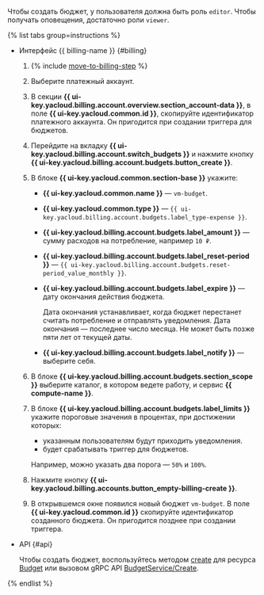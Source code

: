 Чтобы создать бюджет, у пользователя должна быть роль `editor`. Чтобы получать оповещения, достаточно роли `viewer`. 

{% list tabs group=instructions %}

- Интерфейс {{ billing-name }} {#billing}

    1. {% include [move-to-billing-step](../../billing/_includes/move-to-billing-step.md) %}
    1. Выберите платежный аккаунт.
    1. В секции **{{ ui-key.yacloud.billing.account.overview.section_account-data }}**, в поле **{{ ui-key.yacloud.common.id }}**, скопируйте идентификатор платежного аккаунта. Он пригодится при создании триггера для бюджетов.
    1. Перейдите на вкладку **{{ ui-key.yacloud.billing.account.switch_budgets }}** и нажмите кнопку **{{ ui-key.yacloud.billing.account.budgets.button_create }}**.
    1. В блоке **{{ ui-key.yacloud.common.section-base }}** укажите:
        * **{{ ui-key.yacloud.common.name }}** — `vm-budget`.
        * **{{ ui-key.yacloud.common.type }}** — `{{ ui-key.yacloud.billing.account.budgets.label_type-expense }}`.
        * **{{ ui-key.yacloud.billing.account.budgets.label_amount }}** — сумму расходов на потребление, например `10 ₽`.
        * **{{ ui-key.yacloud.billing.account.budgets.label_reset-period }}** — `{{ ui-key.yacloud.billing.account.budgets.reset-period_value_monthly }}`.
        * **{{ ui-key.yacloud.billing.account.budgets.label_expire }}** — дату окончания действия бюджета.
        
            Дата окончания устанавливает, когда бюджет перестанет считать потребление и отправлять уведомления. Дата окончания — последнее число месяца. Не может быть позже пяти лет от текущей даты.
        * **{{ ui-key.yacloud.billing.account.budgets.label_notify }}** — выберите себя.

    1. В блоке **{{ ui-key.yacloud.billing.account.budgets.section_scope }}** выберите каталог, в котором ведете работу, и сервис **{{ compute-name }}**.
    1. В блоке **{{ ui-key.yacloud.billing.account.budgets.label_limits }}** укажите пороговые значения в процентах, при достижении которых:
        * указанным пользователям будут приходить уведомления.
        * будет срабатывать триггер для бюджетов.

        Например, можно указать два порога — `50%` и `100%`.

    1. Нажмите кнопку **{{ ui-key.yacloud.billing.accounts.button_empty-billing-create }}**.
    1. В открывшемся окне появился новый бюджет `vm-budget`. В поле **{{ ui-key.yacloud.common.id }}** скопируйте идентификатор созданного бюджета. Он пригодится позднее при создании триггера.

- API {#api}

    Чтобы создать бюджет, воспользуйтесь методом [create](../../billing/api-ref/Budget/create.md) для ресурса [Budget](../../billing/api-ref/Budget/index.md) или вызовом gRPC API [BudgetService/Create](../../billing/api-ref/grpc/budget_service.md#Create).

{% endlist %}